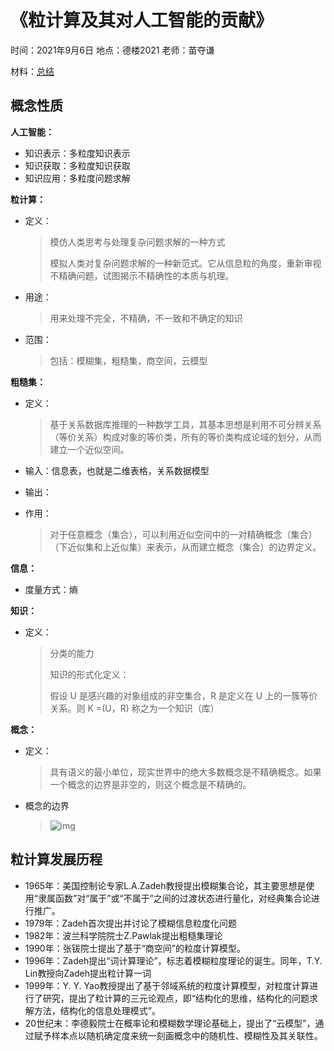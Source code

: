 # 《粒计算及其对人工智能的贡献》
时间：2021年9月6日
地点：德楼2021
老师：苗夺谦

材料：[总结](https://www.163.com/dy/article/G4R07L1S0511PEBT.html)

## 概念性质
**人工智能：**

+ 知识表示：多粒度知识表示
+ 知识获取：多粒度知识获取
+ 知识应用：多粒度问题求解

**粒计算：**

+ 定义：

  > 模仿人类思考与处理复杂问题求解的一种方式
  >
  > 模拟人类对复杂问题求解的一种新范式。它从信息粒的角度，重新审视不精确问题，试图揭示不精确性的本质与机理。

+ 用途：

  > 用来处理不完全，不精确，不一致和不确定的知识

+ 范围：

  > 包括：模糊集，粗糙集，商空间，云模型

**粗糙集：**

+ 定义：

  > 基于关系数据库推理的一种数学工具，其基本思想是利用不可分辨关系（等价关系）构成对象的等价类，所有的等价类构成论域的划分，从而建立一个近似空间。

+ 输入：信息表，也就是二维表格，关系数据模型

+ 输出：

+ 作用：

  > 对于任意概念（集合），可以利用近似空间中的一对精确概念（集合）（下近似集和上近似集）来表示，从而建立概念（集合）的边界定义。

**信息：**

+ 度量方式：熵

**知识：**

+ 定义：

  > 分类的能力
  >
  > 知识的形式化定义：
  >
  > 假设 U 是感兴趣的对象组成的非空集合，R 是定义在 U 上的一簇等价关系。则 K =(U，R) 称之为一个知识（库）

**概念：**

+ 定义：

  > 具有语义的最小单位，现实世界中的绝大多数概念是不精确概念。如果一个概念的边界是非空的，则这个概念是不精确的。

+ 概念的边界

  > ![img](https://nimg.ws.126.net/?url=http%3A%2F%2Fdingyue.ws.126.net%2F2021%2F0311%2F3e14febbp00qpsulk005dc000hu00gqm.png&thumbnail=650x2147483647&quality=80&type=jpg)

## 粒计算发展历程

+ 1965年：美国控制论专家L.A.Zadeh教授提出模糊集合论，其主要思想是使用“隶属函数”对“属于”或“不属于”之间的过渡状态进行量化，对经典集合论进行推广。
+ 1979年：Zadeh首次提出并讨论了模糊信息粒度化问题
+ 1982年：波兰科学院院士Z.Pawlak提出粗糙集理论
+ 1990年：张钹院士提出了基于“商空间”的粒度计算模型。
+ 1996年：Zadeh提出“词计算理论”，标志着模糊粒度理论的诞生。同年，T.Y. Lin教授向Zadeh提出粒计算一词
+ 1999年：Y. Y. Yao教授提出了基于邻域系统的粒度计算模型，对粒度计算进行了研究，提出了粒计算的三元论观点，即“结构化的思维，结构化的问题求解方法，结构化的信息处理模式”。
+ 20世纪末：李德毅院士在概率论和模糊数学理论基础上，提出了“云模型”，通过赋予样本点以随机确定度来统一刻画概念中的随机性、模糊性及其关联性。



